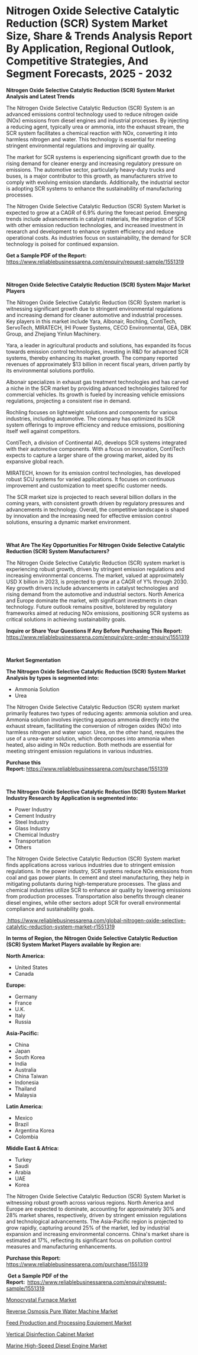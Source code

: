 <p><h1>Nitrogen Oxide Selective Catalytic Reduction (SCR) System Market Size, Share & Trends Analysis Report By Application, Regional Outlook, Competitive Strategies, And Segment Forecasts, 2025 - 2032</h1></p><p><strong>Nitrogen Oxide Selective Catalytic Reduction (SCR) System Market Analysis and Latest Trends</strong></p>
<p><p>The Nitrogen Oxide Selective Catalytic Reduction (SCR) System is an advanced emissions control technology used to reduce nitrogen oxide (NOx) emissions from diesel engines and industrial processes. By injecting a reducing agent, typically urea or ammonia, into the exhaust stream, the SCR system facilitates a chemical reaction with NOx, converting it into harmless nitrogen and water. This technology is essential for meeting stringent environmental regulations and improving air quality.</p><p>The market for SCR systems is experiencing significant growth due to the rising demand for cleaner energy and increasing regulatory pressure on emissions. The automotive sector, particularly heavy-duty trucks and buses, is a major contributor to this growth, as manufacturers strive to comply with evolving emission standards. Additionally, the industrial sector is adopting SCR systems to enhance the sustainability of manufacturing processes.</p><p>The Nitrogen Oxide Selective Catalytic Reduction (SCR) System Market is expected to grow at a CAGR of 6.9% during the forecast period. Emerging trends include advancements in catalyst materials, the integration of SCR with other emission reduction technologies, and increased investment in research and development to enhance system efficiency and reduce operational costs. As industries focus on sustainability, the demand for SCR technology is poised for continued expansion.</p></p>
<p><strong>Get a Sample PDF of the Report:&nbsp;</strong> <a href="https://www.reliablebusinessarena.com/enquiry/request-sample/1551319?utm_campaign=2198&utm_medium=2&utm_source=Github&utm_content=ia&utm_term=11042025&utm_id=nitrogen-oxide-selective-catalytic-reduction-scr-system">https://www.reliablebusinessarena.com/enquiry/request-sample/1551319</a></p>
<p>&nbsp;</p>
<p><strong>Nitrogen Oxide Selective Catalytic Reduction (SCR) System Major Market Players</strong></p>
<p><p>The Nitrogen Oxide Selective Catalytic Reduction (SCR) System market is witnessing significant growth due to stringent environmental regulations and increasing demand for cleaner automotive and industrial processes. Key players in this market include Yara, Albonair, Rochling, ContiTech, ServoTech, MIRATECH, IHI Power Systems, CECO Environmental, GEA, DBK Group, and Zhejiang Yinlun Machinery.</p><p>Yara, a leader in agricultural products and solutions, has expanded its focus towards emission control technologies, investing in R&D for advanced SCR systems, thereby enhancing its market growth. The company reported revenues of approximately $13 billion in recent fiscal years, driven partly by its environmental solutions portfolio.</p><p>Albonair specializes in exhaust gas treatment technologies and has carved a niche in the SCR market by providing advanced technologies tailored for commercial vehicles. Its growth is fueled by increasing vehicle emissions regulations, projecting a consistent rise in demand.</p><p>Rochling focuses on lightweight solutions and components for various industries, including automotive. The company has optimized its SCR system offerings to improve efficiency and reduce emissions, positioning itself well against competitors.</p><p>ContiTech, a division of Continental AG, develops SCR systems integrated with their automotive components. With a focus on innovation, ContiTech expects to capture a larger share of the growing market, aided by its expansive global reach.</p><p>MIRATECH, known for its emission control technologies, has developed robust SCU systems for varied applications. It focuses on continuous improvement and customization to meet specific customer needs.</p><p>The SCR market size is projected to reach several billion dollars in the coming years, with consistent growth driven by regulatory pressures and advancements in technology. Overall, the competitive landscape is shaped by innovation and the increasing need for effective emission control solutions, ensuring a dynamic market environment.</p></p>
<p>&nbsp;</p>
<p><strong>What Are The Key Opportunities For Nitrogen Oxide Selective Catalytic Reduction (SCR) System Manufacturers?</strong></p>
<p><p>The Nitrogen Oxide Selective Catalytic Reduction (SCR) system market is experiencing robust growth, driven by stringent emission regulations and increasing environmental concerns. The market, valued at approximately USD X billion in 2023, is projected to grow at a CAGR of Y% through 2030. Key growth drivers include advancements in catalyst technologies and rising demand from the automotive and industrial sectors. North America and Europe dominate the market, with significant investments in clean technology. Future outlook remains positive, bolstered by regulatory frameworks aimed at reducing NOx emissions, positioning SCR systems as critical solutions in achieving sustainability goals.</p></p>
<p><strong>Inquire or Share Your Questions If Any Before Purchasing This Report:</strong> <a href="https://www.reliablebusinessarena.com/enquiry/pre-order-enquiry/1551319?utm_campaign=2198&utm_medium=2&utm_source=Github&utm_content=ia&utm_term=11042025&utm_id=nitrogen-oxide-selective-catalytic-reduction-scr-system">https://www.reliablebusinessarena.com/enquiry/pre-order-enquiry/1551319</a></p>
<p>&nbsp;</p>
<p><strong>Market Segmentation</strong></p>
<p><strong>The Nitrogen Oxide Selective Catalytic Reduction (SCR) System Market Analysis by types is segmented into:</strong></p>
<p><ul><li>Ammonia Solution</li><li>Urea</li></ul></p>
<p><p>The Nitrogen Oxide Selective Catalytic Reduction (SCR) system market primarily features two types of reducing agents: ammonia solution and urea. Ammonia solution involves injecting aqueous ammonia directly into the exhaust stream, facilitating the conversion of nitrogen oxides (NOx) into harmless nitrogen and water vapor. Urea, on the other hand, requires the use of a urea-water solution, which decomposes into ammonia when heated, also aiding in NOx reduction. Both methods are essential for meeting stringent emission regulations in various industries.</p></p>
<p><strong>Purchase this Report:&nbsp;</strong><a href="https://www.reliablebusinessarena.com/purchase/1551319?utm_campaign=2198&utm_medium=2&utm_source=Github&utm_content=ia&utm_term=11042025&utm_id=nitrogen-oxide-selective-catalytic-reduction-scr-system">https://www.reliablebusinessarena.com/purchase/1551319</a></p>
<p>&nbsp;</p>
<p><strong>The Nitrogen Oxide Selective Catalytic Reduction (SCR) System Market Industry Research by Application is segmented into:</strong></p>
<p><ul><li>Power Industry</li><li>Cement Industry</li><li>Steel Industry</li><li>Glass Industry</li><li>Chemical Industry</li><li>Transportation</li><li>Others</li></ul></p>
<p><p>The Nitrogen Oxide Selective Catalytic Reduction (SCR) System market finds applications across various industries due to stringent emission regulations. In the power industry, SCR systems reduce NOx emissions from coal and gas power plants. In cement and steel manufacturing, they help in mitigating pollutants during high-temperature processes. The glass and chemical industries utilize SCR to enhance air quality by lowering emissions from production processes. Transportation also benefits through cleaner diesel engines, while other sectors adopt SCR for overall environmental compliance and sustainability goals.</p></p>
<p><a href="https://www.reliablebusinessarena.com/global-nitrogen-oxide-selective-catalytic-reduction-system-market-r1551319?utm_campaign=2198&utm_medium=2&utm_source=Github&utm_content=ia&utm_term=11042025&utm_id=nitrogen-oxide-selective-catalytic-reduction-scr-system">&nbsp;https://www.reliablebusinessarena.com/global-nitrogen-oxide-selective-catalytic-reduction-system-market-r1551319</a></p>
<p><strong>In terms of Region, the Nitrogen Oxide Selective Catalytic Reduction (SCR) System Market Players available by Region are:</strong></p>
<p>
    <p> <strong> North America: </strong>
        <ul>
            <li>United States</li>
            <li>Canada</li>
        </ul>
        </p> 
    <p> <strong> Europe: </strong>
        <ul>
            <li>Germany</li>
            <li>France</li>
            <li>U.K.</li>
            <li>Italy</li>
            <li>Russia</li>
        </ul>
        </p> 
    <p> <strong> Asia-Pacific: </strong>
        <ul>
            <li>China</li>
            <li>Japan</li>
            <li>South Korea</li>
            <li>India</li>
            <li>Australia</li>
            <li>China Taiwan</li>
            <li>Indonesia</li>
            <li>Thailand</li>
            <li>Malaysia</li>
        </ul>
        </p> 
    <p> <strong> Latin America: </strong>
        <ul>
            <li>Mexico</li>
            <li>Brazil</li>
            <li>Argentina Korea</li>
            <li>Colombia</li>
        </ul>
        </p> 
    <p> <strong> Middle East & Africa: </strong>
        <ul>
            <li>Turkey</li>
            <li>Saudi</li>
            <li>Arabia</li>
            <li>UAE</li>
            <li>Korea</li>
        </ul>
    </p>
    </p>
<p><p>The Nitrogen Oxide Selective Catalytic Reduction (SCR) System Market is witnessing robust growth across various regions. North America and Europe are expected to dominate, accounting for approximately 30% and 28% market shares, respectively, driven by stringent emission regulations and technological advancements. The Asia-Pacific region is projected to grow rapidly, capturing around 25% of the market, led by industrial expansion and increasing environmental concerns. China's market share is estimated at 17%, reflecting its significant focus on pollution control measures and manufacturing enhancements.</p></p>
<p><strong>Purchase this Report: </strong><a href="https://www.reliablebusinessarena.com/purchase/1551319?utm_campaign=2198&utm_medium=2&utm_source=Github&utm_content=ia&utm_term=11042025&utm_id=nitrogen-oxide-selective-catalytic-reduction-scr-system">https://www.reliablebusinessarena.com/purchase/1551319</a></p>
<p>&nbsp;<strong>Get a Sample PDF of the Report:&nbsp;&nbsp;</strong><a href="https://www.reliablebusinessarena.com/enquiry/request-sample/1551319?utm_campaign=2198&utm_medium=2&utm_source=Github&utm_content=ia&utm_term=11042025&utm_id=nitrogen-oxide-selective-catalytic-reduction-scr-system">https://www.reliablebusinessarena.com/enquiry/request-sample/1551319</a></p>
<p><strong></strong></p>
<p><p><a href="https://github.com/meenafadilkh/Market-Research-Report-List-1/blob/main/monocrystal-furnace-market.md?utm_campaign=2198&utm_medium=2&utm_source=Github&utm_content=ia&utm_term=11042025&utm_id=nitrogen-oxide-selective-catalytic-reduction-scr-system">Monocrystal Furnace Market</a></p><p><a href="https://github.com/roceljiabur/Market-Research-Report-List-1/blob/main/reverse-osmosis-pure-water-machine-market.md?utm_campaign=2198&utm_medium=2&utm_source=Github&utm_content=ia&utm_term=11042025&utm_id=nitrogen-oxide-selective-catalytic-reduction-scr-system">Reverse Osmosis Pure Water Machine Market</a></p><p><a href="https://github.com/gaiusmelyna/Market-Research-Report-List-1/blob/main/feed-production-and-processing-equipment-market.md?utm_campaign=2198&utm_medium=2&utm_source=Github&utm_content=ia&utm_term=11042025&utm_id=nitrogen-oxide-selective-catalytic-reduction-scr-system">Feed Production and Processing Equipment Market</a></p><p><a href="https://github.com/pupunhez/Market-Research-Report-List-1/blob/main/vertical-disinfection-cabinet-market.md?utm_campaign=2198&utm_medium=2&utm_source=Github&utm_content=ia&utm_term=11042025&utm_id=nitrogen-oxide-selective-catalytic-reduction-scr-system">Vertical Disinfection Cabinet Market</a></p><p><a href="https://github.com/miehldobin1w/Market-Research-Report-List-1/blob/main/marine-high-speed-diesel-engine-market.md?utm_campaign=2198&utm_medium=2&utm_source=Github&utm_content=ia&utm_term=11042025&utm_id=nitrogen-oxide-selective-catalytic-reduction-scr-system">Marine High-Speed Diesel Engine Market</a></p></p>